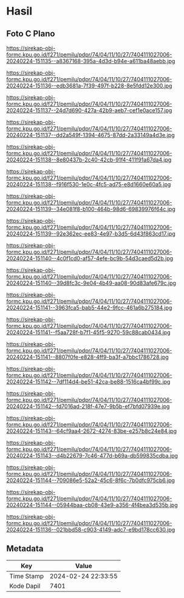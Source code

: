 # Hasil

## Foto C Plano

https://sirekap-obj-formc.kpu.go.id/f271/pemilu/pdpr/74/04/11/10/27/7404111027006-20240224-151135--a8367168-395a-4d3d-b94e-a611ba48aebb.jpg

https://sirekap-obj-formc.kpu.go.id/f271/pemilu/pdpr/74/04/11/10/27/7404111027006-20240224-151136--edb3681a-7f39-497f-b228-8e5fdd12e300.jpg

https://sirekap-obj-formc.kpu.go.id/f271/pemilu/pdpr/74/04/11/10/27/7404111027006-20240224-151137--24d7d690-427a-42b9-aeb7-cef1e0ace157.jpg

https://sirekap-obj-formc.kpu.go.id/f271/pemilu/pdpr/74/04/11/10/27/7404111027006-20240224-151137--dd2a549f-1394-4675-87dd-2a33149a4d3e.jpg

https://sirekap-obj-formc.kpu.go.id/f271/pemilu/pdpr/74/04/11/10/27/7404111027006-20240224-151138--8e80437b-2c40-42cb-91f4-411f91a67da4.jpg

https://sirekap-obj-formc.kpu.go.id/f271/pemilu/pdpr/74/04/11/10/27/7404111027006-20240224-151138--f916f530-1e0c-4fc5-ad75-e8d1660e60a5.jpg

https://sirekap-obj-formc.kpu.go.id/f271/pemilu/pdpr/74/04/11/10/27/7404111027006-20240224-151139--34e081f8-b100-464b-98d6-69839976f64c.jpg

https://sirekap-obj-formc.kpu.go.id/f271/pemilu/pdpr/74/04/11/10/27/7404111027006-20240224-151139--92e362ec-ee83-4e97-b3d5-6d43f863cd17.jpg

https://sirekap-obj-formc.kpu.go.id/f271/pemilu/pdpr/74/04/11/10/27/7404111027006-20240224-151140--4c0f1cd0-af57-4efe-bc9b-54d3caed5d2b.jpg

https://sirekap-obj-formc.kpu.go.id/f271/pemilu/pdpr/74/04/11/10/27/7404111027006-20240224-151140--39d8fc3c-9e04-4b49-aa08-90d83afe679c.jpg

https://sirekap-obj-formc.kpu.go.id/f271/pemilu/pdpr/74/04/11/10/27/7404111027006-20240224-151141--3963fca5-bab5-44e2-9fcc-461a6b275184.jpg

https://sirekap-obj-formc.kpu.go.id/f271/pemilu/pdpr/74/04/11/10/27/7404111027006-20240224-151141--f5aa728f-b7f1-45f5-9270-59c88cab0434.jpg

https://sirekap-obj-formc.kpu.go.id/f271/pemilu/pdpr/74/04/11/10/27/7404111027006-20240224-151141--8807f0fe-e828-4ff9-ba3f-a7bbc1786728.jpg

https://sirekap-obj-formc.kpu.go.id/f271/pemilu/pdpr/74/04/11/10/27/7404111027006-20240224-151142--7df114d4-be51-42ca-be88-1516ca4bf99c.jpg

https://sirekap-obj-formc.kpu.go.id/f271/pemilu/pdpr/74/04/11/10/27/7404111027006-20240224-151142--fd7016ad-218f-47e7-9b5b-ef7bfd07939e.jpg

https://sirekap-obj-formc.kpu.go.id/f271/pemilu/pdpr/74/04/11/10/27/7404111027006-20240224-151143--64cf9aa4-2672-4274-83be-e257b8c24e84.jpg

https://sirekap-obj-formc.kpu.go.id/f271/pemilu/pdpr/74/04/11/10/27/7404111027006-20240224-151143--d4b22679-7c46-477d-b69a-db599835cdba.jpg

https://sirekap-obj-formc.kpu.go.id/f271/pemilu/pdpr/74/04/11/10/27/7404111027006-20240224-151144--709086e5-52a2-45c6-8f6c-7b0dfc975cb6.jpg

https://sirekap-obj-formc.kpu.go.id/f271/pemilu/pdpr/74/04/11/10/27/7404111027006-20240224-151144--05944baa-cb08-43e9-a356-4f4bea3d535b.jpg

https://sirekap-obj-formc.kpu.go.id/f271/pemilu/pdpr/74/04/11/10/27/7404111027006-20240224-151136--021bbd58-c903-4149-adc7-e9bd178cc630.jpg


## Metadata

| Key        | Value               |
| ---------- | ------------------- |
| Time Stamp | 2024-02-24 22:33:55 |
| Kode Dapil | 7401                |



